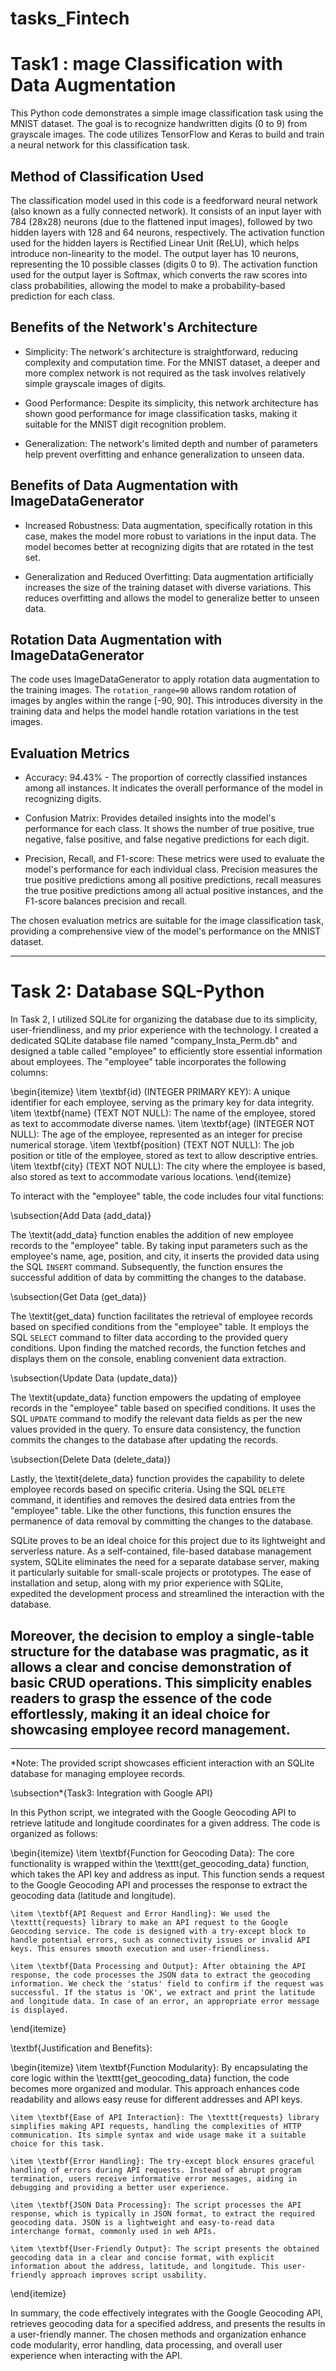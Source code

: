 # tasks_Fintech
# Task1 : mage Classification with Data Augmentation

This Python code demonstrates a simple image classification task using the MNIST dataset. The goal is to recognize handwritten digits (0 to 9) from grayscale images. The code utilizes TensorFlow and Keras to build and train a neural network for this classification task.

## Method of Classification Used

The classification model used in this code is a feedforward neural network (also known as a fully connected network). It consists of an input layer with 784 (28x28) neurons (due to the flattened input images), followed by two hidden layers with 128 and 64 neurons, respectively. The activation function used for the hidden layers is Rectified Linear Unit (ReLU), which helps introduce non-linearity to the model. The output layer has 10 neurons, representing the 10 possible classes (digits 0 to 9). The activation function used for the output layer is Softmax, which converts the raw scores into class probabilities, allowing the model to make a probability-based prediction for each class.

## Benefits of the Network's Architecture

- Simplicity: The network's architecture is straightforward, reducing complexity and computation time. For the MNIST dataset, a deeper and more complex network is not required as the task involves relatively simple grayscale images of digits.

- Good Performance: Despite its simplicity, this network architecture has shown good performance for image classification tasks, making it suitable for the MNIST digit recognition problem.

- Generalization: The network's limited depth and number of parameters help prevent overfitting and enhance generalization to unseen data.

## Benefits of Data Augmentation with ImageDataGenerator

- Increased Robustness: Data augmentation, specifically rotation in this case, makes the model more robust to variations in the input data. The model becomes better at recognizing digits that are rotated in the test set.

- Generalization and Reduced Overfitting: Data augmentation artificially increases the size of the training dataset with diverse variations. This reduces overfitting and allows the model to generalize better to unseen data.

## Rotation Data Augmentation with ImageDataGenerator

The code uses ImageDataGenerator to apply rotation data augmentation to the training images. The `rotation_range=90` allows random rotation of images by angles within the range [-90, 90]. This introduces diversity in the training data and helps the model handle rotation variations in the test images.

## Evaluation Metrics

- Accuracy: 94.43% - The proportion of correctly classified instances among all instances. It indicates the overall performance of the model in recognizing digits.

- Confusion Matrix: Provides detailed insights into the model's performance for each class. It shows the number of true positive, true negative, false positive, and false negative predictions for each digit.

- Precision, Recall, and F1-score: These metrics were used to evaluate the model's performance for each individual class. Precision measures the true positive predictions among all positive predictions, recall measures the true positive predictions among all actual positive instances, and the F1-score balances precision and recall.

The chosen evaluation metrics are suitable for the image classification task, providing a comprehensive view of the model's performance on the MNIST dataset.

---
# Task 2: Database SQL-Python

In Task 2, I utilized SQLite for organizing the database due to its simplicity, user-friendliness, and my prior experience with the technology. I created a dedicated SQLite database file named "company_Insta_Perm.db" and designed a table called "employee" to efficiently store essential information about employees. The "employee" table incorporates the following columns:

\begin{itemize}
    \item \textbf{id} (INTEGER PRIMARY KEY): A unique identifier for each employee, serving as the primary key for data integrity.
    \item \textbf{name} (TEXT NOT NULL): The name of the employee, stored as text to accommodate diverse names.
    \item \textbf{age} (INTEGER NOT NULL): The age of the employee, represented as an integer for precise numerical storage.
    \item \textbf{position} (TEXT NOT NULL): The job position or title of the employee, stored as text to allow descriptive entries.
    \item \textbf{city} (TEXT NOT NULL): The city where the employee is based, also stored as text to accommodate various locations.
\end{itemize}

To interact with the "employee" table, the code includes four vital functions:

\subsection{Add Data (add_data)}

The \textit{add_data} function enables the addition of new employee records to the "employee" table. By taking input parameters such as the employee's name, age, position, and city, it inserts the provided data using the SQL `INSERT` command. Subsequently, the function ensures the successful addition of data by committing the changes to the database.

\subsection{Get Data (get_data)}

The \textit{get_data} function facilitates the retrieval of employee records based on specified conditions from the "employee" table. It employs the SQL `SELECT` command to filter data according to the provided query conditions. Upon finding the matched records, the function fetches and displays them on the console, enabling convenient data extraction.

\subsection{Update Data (update_data)}

The \textit{update_data} function empowers the updating of employee records in the "employee" table based on specified conditions. It uses the SQL `UPDATE` command to modify the relevant data fields as per the new values provided in the query. To ensure data consistency, the function commits the changes to the database after updating the records.

\subsection{Delete Data (delete_data)}

Lastly, the \textit{delete_data} function provides the capability to delete employee records based on specific criteria. Using the SQL `DELETE` command, it identifies and removes the desired data entries from the "employee" table. Like the other functions, this function ensures the permanence of data removal by committing the changes to the database.

SQLite proves to be an ideal choice for this project due to its lightweight and serverless nature. As a self-contained, file-based database management system, SQLite eliminates the need for a separate database server, making it particularly suitable for small-scale projects or prototypes. The ease of installation and setup, along with my prior experience with SQLite, expedited the development process and streamlined the interaction with the database.

Moreover, the decision to employ a single-table structure for the database was pragmatic, as it allows a clear and concise demonstration of basic CRUD operations. This simplicity enables readers to grasp the essence of the code effortlessly, making it an ideal choice for showcasing employee record management.
---

---

*Note: The provided script showcases efficient interaction with an SQLite database for managing employee records. 

\subsection*{Task3: Integration with Google API}

In this Python script, we integrated with the Google Geocoding API to retrieve latitude and longitude coordinates for a given address. The code is organized as follows:

\begin{itemize}
    \item \textbf{Function for Geocoding Data}: The core functionality is wrapped within the \texttt{get\_geocoding\_data} function, which takes the API key and address as input. This function sends a request to the Google Geocoding API and processes the response to extract the geocoding data (latitude and longitude).
    
    \item \textbf{API Request and Error Handling}: We used the \texttt{requests} library to make an API request to the Google Geocoding service. The code is designed with a try-except block to handle potential errors, such as connectivity issues or invalid API keys. This ensures smooth execution and user-friendliness.
    
    \item \textbf{Data Processing and Output}: After obtaining the API response, the code processes the JSON data to extract the geocoding information. We check the 'status' field to confirm if the request was successful. If the status is 'OK', we extract and print the latitude and longitude data. In case of an error, an appropriate error message is displayed.
\end{itemize}

\textbf{Justification and Benefits}:

\begin{itemize}
    \item \textbf{Function Modularity}: By encapsulating the core logic within the \texttt{get\_geocoding\_data} function, the code becomes more organized and modular. This approach enhances code readability and allows easy reuse for different addresses and API keys.
    
    \item \textbf{Ease of API Interaction}: The \texttt{requests} library simplifies making API requests, handling the complexities of HTTP communication. Its simple syntax and wide usage make it a suitable choice for this task.
    
    \item \textbf{Error Handling}: The try-except block ensures graceful handling of errors during API requests. Instead of abrupt program termination, users receive informative error messages, aiding in debugging and providing a better user experience.
    
    \item \textbf{JSON Data Processing}: The script processes the API response, which is typically in JSON format, to extract the required geocoding data. JSON is a lightweight and easy-to-read data interchange format, commonly used in web APIs.
    
    \item \textbf{User-Friendly Output}: The script presents the obtained geocoding data in a clear and concise format, with explicit information about the address, latitude, and longitude. This user-friendly approach improves script usability.
\end{itemize}

In summary, the code effectively integrates with the Google Geocoding API, retrieves geocoding data for a specified address, and presents the results in a user-friendly manner. The chosen methods and organization enhance code modularity, error handling, data processing, and overall user experience when interacting with the API.


